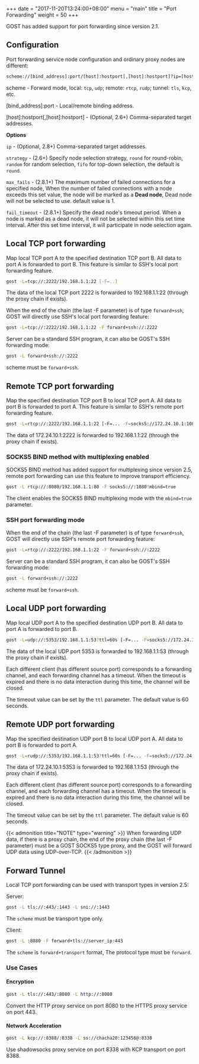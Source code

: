 +++
date = "2017-11-20T13:24:00+08:00"
menu = "main"
title = "Port Forwarding"
weight = 50
+++

GOST has added support for port forwarding since version 2.1.

## Configuration

Port forwarding service node configuration and ordinary proxy nodes are different:

```bash
scheme://[bind_address]:port/[host]:hostport[,[host]:hostport]?ip=[host]:hostport][,[host]:hostport]]
```

scheme - Forward mode, local: `tcp`, `udp`; remote: `rtcp`, `rudp`; tunnel: `tls`, `kcp`, etc.

[bind_address]:port - Local/remote binding address.

[host]:hostport[,[host]:hostport] - (Optional, 2.6+) Comma-separated target addresses.

**Options**

`ip` - (Optional, 2.8+) Comma-separated target addresses.

`strategy` - (2.6+) Specify node selection strategy, `round` for round-robin, `random` for random selection, `fifo` for top-down selection, the default is `round`.

`max_fails` - (2.8.1+) The maximum number of failed connections for a specified node, When the number of failed connections with a node exceeds this set value, the node will be marked as a **Dead node**, Dead node will not be selected to use. default value is 1.

`fail_timeout` - (2.8.1+) Specify the dead node's timeout period. When a node is marked as a dead node, it will not be selected within this set time interval. After this set time interval, it will participate in node selection again.

## Local TCP port forwarding

Map local TCP port A to the specified destination TCP port B. All data to port A is forwarded to port B. This feature is similar to SSH's local port forwarding feature.

```bash
gost -L=tcp://:2222/192.168.1.1:22 [-F=..]
```

The data of the local TCP port 2222 is forwarded to 192.168.1.1:22 (through the proxy chain if exists).

When the end of the chain (the last -F parameter) is of type `forward+ssh`, GOST will directly use SSH's local port forwarding feature:

```bash
gost -L=tcp://:2222/192.168.1.1:22 -F forward+ssh://:2222
```

Server can be a standard SSH program, it can also be GOST's SSH forwarding mode:

```bash
gost -L forward+ssh://:2222
```

scheme must be `forward+ssh`.

## Remote TCP port forwarding

Map the specified destination TCP port B to local TCP port A. All data to port B is forwarded to port A. This feature is similar to SSH's remote port forwarding feature.

```bash
gost -L=rtcp://:2222/192.168.1.1:22 [-F=... -F=socks5://172.24.10.1:1080]
```

The data of 172.24.10.1:2222 is forwarded to 192.168.1.1:22 (through the proxy chain if exists).

### SOCKS5 BIND method with multiplexing enabled

SOCKS5 BIND method has added support for multiplexing since version 2.5, remote port forwarding can use this feature to improve transport efficiency.

```bash
gost -L rtcp://:8080/192.168.1.1:80 -F socks5://:1080?mbind=true
```

The client enables the SOCKS5 BIND multiplexing mode with the `mbind=true` parameter.

### SSH port forwarding mode

When the end of the chain (the last -F parameter) is of type `forward+ssh`, GOST will directly use SSH's remote port forwarding feature:

```bash
gost -L=rtcp://:2222/192.168.1.1:22 -F forward+ssh://:2222
```

Server can be a standard SSH program, it can also be GOST's SSH forwarding mode:

```bash
gost -L forward+ssh://:2222
```

scheme must be `forward+ssh`.

## Local UDP port forwarding

Map local UDP port A to the specified destination UDP port B. All data to port A is forwarded to port B.

```bash
gost -L=udp://:5353/192.168.1.1:53?ttl=60s [-F=... -F=socks5://172.24.10.1:1080]
```

The data of the local UDP port 5353 is forwarded to 192.168.1.1:53 (through the proxy chain if exists).

Each different client (has different source port) corresponds to a forwarding channel, and each forwarding channel has a timeout. When the timeout is expired and there is no data interaction during this time, the channel will be closed.

The timeout value can be set by the `ttl` parameter. The default value is 60 seconds.

## Remote UDP port forwarding

Map the specified destination UDP port B to local UDP port A. All data to port B is forwarded to port A.

```bash
gost -L=rudp://:5353/192.168.1.1:53?ttl=60s [-F=... -F=socks5://172.24.10.1:1080]
```

The data of 172.24.10.1:5353 is forwarded to 192.168.1.1:53 (through the proxy chain if exists).

Each different client (has different source port) corresponds to a forwarding channel, and each forwarding channel has a timeout. When the timeout is expired and there is no data interaction during this time, the channel will be closed.

The timeout value can be set by the `ttl` parameter. The default value is 60 seconds.

{{< admonition title="NOTE" type="warning" >}}
When forwarding UDP data, if there is a proxy chain, the end of the proxy chain (the last -F parameter) must be a GOST SOCKS5 type proxy, and the GOST will forward UDP data using UDP-over-TCP.
{{< /admonition >}}

## Forward Tunnel

Local TCP port forwarding can be used with transport types in version 2.5:

Server:

```bash
gost -L tls://:443/:1443 -L sni://:1443
```

The `scheme` must be transport type only.

Client:

```bash
gost -L :8080 -F forward+tls://server_ip:443
```

The `scheme` is `forward+transport` format, The protocol type must be `forward`.

### Use Cases

#### Encryption

```bash
gost -L tls://:443/:8080 -L http://:8080
```

Convert the HTTP proxy service on port 8080 to the HTTPS proxy service on port 443.

#### Network Acceleration

```bash
gost -L kcp://:8388/:8338 -L ss://chacha20:123456@:8338
```

Use shadowsocks proxy service on port 8338 with KCP transport on port 8388.